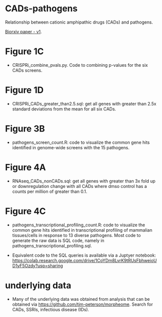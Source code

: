 # CADs-pathogens
Relationship between cationic amphipathic drugs (CADs) and pathogens.

[Biorxiv paper - v1](https://www.biorxiv.org/content/10.1101/2020.04.10.035683v1.full.pdf).

# Figure 1C

- CRISPRi_combine_pvals.py. Code to combining p-values for the six CADs screens.


# Figure 1D

-  CRISPRi_CADs_greater_than2.5.sql: get all genes with greater than 2.5x standard deviations from the mean for all six CADs.

# Figure 3B

- pathogens_screen_count.R: code to visualize the common gene hits identified in
genome-wide screens with the 15 pathogens.

# Figure 4A

- RNAseq_CADs_nonCADs.sql: get all genes with greater than 3x fold up or downregulation change with all CADs where dmso control has a counts per million of greater than 0.1.


# Figure 4C

- pathogens_transcriptional_profiling_count.R: code to visualize the common gene hits identified in
transcriptional profiling of mammalian tissues/cells in response to 13 diverse pathogens. Most code to generate the raw data is SQL code, namely in pathogens_transcriptional_profiling.sql. 

[//]: # (- pathogens_transcriptomics.py: gets gene occurrence counts across transcriptional profiling of 13 pathogens.)
- Equivalent code to the SQL queries is available via a Juptyer notebook: https://colab.research.google.com/drive/1CoYDm8LvrK9tRUsFbhweioUD1yF5Ozdy?usp=sharing

# underlying data

- Many of the underlying data was obtained from analysis that can be obtained via https://github.com/tim-peterson/morpheome. Search for CADs, SSRIs, infectious disease (IDs).


